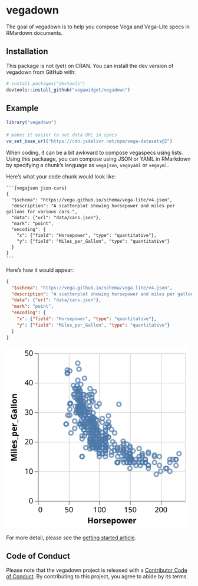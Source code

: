 
<!-- README.md is generated from README.Rmd. Please edit that file -->

# vegadown

The goal of vegadown is to help you compose Vega and Vega-Lite specs in
RMardown documents.

## Installation

This package is not (yet) on CRAN. You can install the dev version of
vegadown from GitHub with:

``` r
# install.packages("devtools")
devtools::install_github("vegawidget/vegadown")
```

## Example

``` r
library("vegadown")

# makes it easier to set data URL in specs
vw_set_base_url("https://cdn.jsdelivr.net/npm/vega-datasets@2")
```

When coding, it can be a bit awkward to compose vegaspecs using lists.
Using this packaage, you can compose using JSON or YAML in RMarkdown by
specifying a chunk’s language as `vegajson`, `vegayaml` or `vegayml`.

Here’s what your code chunk would look like:

    ```{vegajson json-cars}
    {
      "$schema": "https://vega.github.io/schema/vega-lite/v4.json",
      "description": "A scatterplot showing horsepower and miles per gallons for various cars.",
      "data": {"url": "data/cars.json"},
      "mark": "point",
      "encoding": {
        "x": {"field": "Horsepower", "type": "quantitative"},
        "y": {"field": "Miles_per_Gallon", "type": "quantitative"}
      }
    }
    ```

Here’s how it would appear:

``` json
{
  "$schema": "https://vega.github.io/schema/vega-lite/v4.json",
  "description": "A scatterplot showing horsepower and miles per gallons for various cars.",
  "data": {"url": "data/cars.json"},
  "mark": "point",
  "encoding": {
    "x": {"field": "Horsepower", "type": "quantitative"},
    "y": {"field": "Miles_per_Gallon", "type": "quantitative"}
  }
}
```

![](man/figures/README-json-cars-1.svg)<!-- -->

For more detail, please see the [getting started
article](https://vegawidget.github.io/vegadown/articles/vegadown.html).

## Code of Conduct

Please note that the vegadown project is released with a [Contributor
Code of
Conduct](https://contributor-covenant.org/version/2/0/CODE_OF_CONDUCT.html).
By contributing to this project, you agree to abide by its terms.
